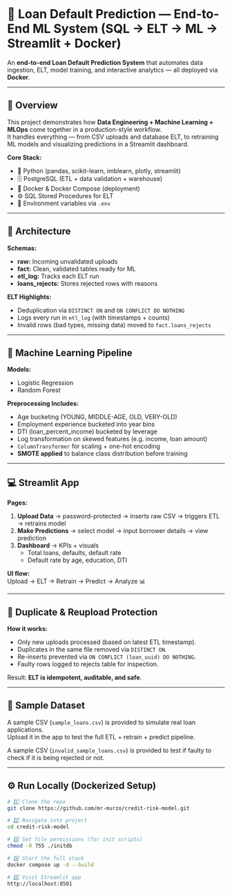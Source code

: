 # 🚀 Loan Default Prediction — End-to-End ML System (SQL → ELT → ML → Streamlit + Docker)

An **end-to-end Loan Default Prediction System** that automates data ingestion, ELT, model training, and interactive analytics — all deployed via **Docker**.

---

## 🌟 Overview

This project demonstrates how **Data Engineering + Machine Learning + MLOps** come together in a production-style workflow.  
It handles everything — from CSV uploads and database ELT, to retraining ML models and visualizing predictions in a Streamlit dashboard.

**Core Stack:**  
- 🐍 Python (pandas, scikit-learn, imblearn, plotly, streamlit)  
- 🗄️ PostgreSQL (ETL + data validation + warehouse)  
- 🐳 Docker & Docker Compose (deployment)  
- ⚙️ SQL Stored Procedures for ELT  
- 🔐 Environment variables via `.env`

---

## 🧱 Architecture

**Schemas:**
- **raw:** Incoming unvalidated uploads  
- **fact:** Clean, validated tables ready for ML  
- **etl_log:** Tracks each ELT run  
- **loans_rejects:** Stores rejected rows with reasons  

**ELT Highlights:**
- Deduplication via `DISTINCT ON` and `ON CONFLICT DO NOTHING`  
- Logs every run in `etl_log` (with timestamps + counts)  
- Invalid rows (bad types, missing data) moved to `fact.loans_rejects`

---

## 🧠 Machine Learning Pipeline

**Models:**  
- Logistic Regression  
- Random Forest  

**Preprocessing Includes:**  
- Age bucketing (YOUNG, MIDDLE-AGE, OLD, VERY-OLD)  
- Employment experience bucketed into year bins  
- DTI (loan_percent_income) bucketed by leverage  
- Log transformation on skewed features (e.g. income, loan amount)  
- `ColumnTransformer` for scaling + one-hot encoding  
- **SMOTE applied** to balance class distribution before training  

---

## 💻 Streamlit App

**Pages:**
1. **Upload Data** → password-protected → inserts raw CSV → triggers ETL → retrains model  
2. **Make Predictions** → select model → input borrower details → view prediction  
3. **Dashboard** → KPIs + visuals  
   - Total loans, defaults, default rate  
   - Default rate by age, education, DTI

**UI flow:**  
Upload → ELT → Retrain → Predict → Analyze 📊

---

## 🔁 Duplicate & Reupload Protection

**How it works:**
- Only new uploads processed (based on latest ETL timestamp).  
- Duplicates in the same file removed via `DISTINCT ON`.  
- Re-inserts prevented via `ON CONFLICT (loan_uuid) DO NOTHING`.  
- Faulty rows logged to rejects table for inspection.  

Result: **ELT is idempotent, auditable, and safe**.

---

## 🧠 Sample Dataset

A sample CSV (`sample_loans.csv`) is provided to simulate real loan applications.  
Upload it in the app to test the full ETL + retrain + predict pipeline.

A sample CSV (`invalid_sample_loans.csv`) is provided to test if faulty to check if 
it is being rejected or not.

---

## ⚙️ Run Locally (Dockerized Setup)

```bash
# 1️⃣ Clone the repo
git clone https://github.com/mr-murzo/credit-risk-model.git

# 2️⃣ Navigate into project
cd credit-risk-model

# 3️⃣ Set file permissions (for init scripts)
chmod -R 755 ./initdb

# 4️⃣ Start the full stack
docker compose up -d --build

# 5️⃣ Visit Streamlit app
http://localhost:8501


